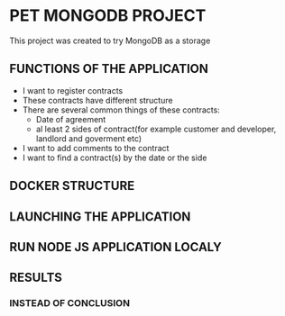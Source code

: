 # PET MONGODB PROJECT
This project was created to try MongoDB as a storage
## FUNCTIONS OF THE APPLICATION
* I want to register contracts
* These contracts have different structure
* There are several common things of these contracts:
  * Date of agreement
  * al least 2 sides of contract(for example customer and developer, landlord and goverment etc)
* I want to add comments to the contract
* I want to find a contract(s) by the date or the side

## DOCKER STRUCTURE


## LAUNCHING THE APPLICATION

## RUN NODE JS APPLICATION LOCALY 

## RESULTS
### INSTEAD OF CONCLUSION



